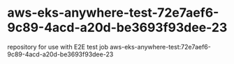 # aws-eks-anywhere-test-72e7aef6-9c89-4acd-a20d-be3693f93dee-23
repository for use with E2E test job aws-eks-anywhere-test:72e7aef6-9c89-4acd-a20d-be3693f93dee-23
